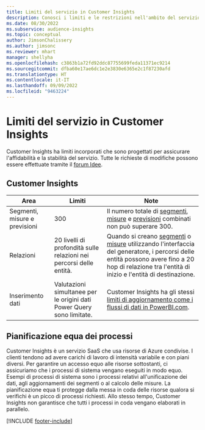 ```yaml
---
title: Limiti del servizio in Customer Insights
description: Conosci i limiti e le restrizioni nell'ambito del servizio SaaS Customer Insights.
ms.date: 08/30/2022
ms.subservice: audience-insights
ms.topic: conceptual
author: JimsonChalissery
ms.author: jimsonc
ms.reviewer: mhart
manager: shellyha
ms.openlocfilehash: c3863b1a72fd92ddc87755699feda11371ec9214
ms.sourcegitcommit: dfba60e17ae6dc1e2e3830e6365e2c1f87230afd
ms.translationtype: HT
ms.contentlocale: it-IT
ms.lasthandoff: 09/09/2022
ms.locfileid: "9463224"
---
```

# <a name="service-limits-in-customer-insights"></a>Limiti del servizio in Customer Insights

 Customer Insights ha limiti incorporati che sono progettati per assicurare l'affidabilità e la stabilità del servizio. Tutte le richieste di modifiche possono essere effettuate tramite il [forum Idee](https://go.microsoft.com/fwlink/?linkid=2074172).

## <a name="customer-insights"></a>Customer Insights

| Area  | Limiti  | Note |
|-------------|---------------------------------------------------------------------|---------------------------------------------------------------------|
| Segmenti, misure e previsioni | 300  | Il numero totale di [segmenti](segments.md), [misure](measures.md) e [previsioni](predictions-overview.md) combinati non può superare 300.  |
| Relazioni | 20 livelli di profondità sulle relazioni nei percorsi delle entità. | Quando si creano [segmenti](segments.md) o [misure](measures.md) utilizzando l'interfaccia del generatore, i percorsi delle entità possono avere fino a 20 hop di relazione tra l'entità di inizio e l'entità di destinazione.  |
|Inserimento dati| Valutazioni simultanee per le origini dati Power Query sono limitate. | Customer Insights ha gli stessi [limiti di aggiornamento come i flussi di dati in PowerBI.com](/power-query/power-query-online-limits#refresh-limits). |

## <a name="fair-scheduling-of-jobs"></a>Pianificazione equa dei processi

Customer Insights è un servizio SaaS che usa risorse di Azure condivise. I clienti tendono ad avere carichi di lavoro di intensità variabile e con piani diversi. Per garantire un accesso equo alle risorse sottostanti, ci assicuriamo che i processi di sistema vengano eseguiti in modo equo. Esempi di processi di sistema sono i processi relativi all'unificazione dei dati, agli aggiornamenti dei segmenti o al calcolo delle misure. La pianificazione equa ti protegge dalla messa in coda delle risorse qualora si verifichi è un picco di processi richiesti. Allo stesso tempo, Customer Insights non garantisce che tutti i processi in coda vengano elaborati in parallelo.

[!INCLUDE [footer-include](includes/footer-banner.md)]
